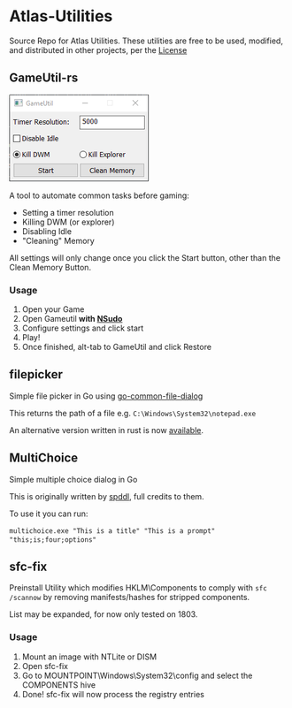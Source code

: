 # Atlas-Utilities

Source Repo for Atlas Utilities. These utilities are free to be used, modified, and distributed in other projects, per the [License](https://github.com/Atlas-OS/Atlas-Utilities/blob/main/LICENSE)

## GameUtil-rs
![screenshot](/img/gameutil-rs.png)

A tool to automate common tasks before gaming:
  - Setting a timer resolution
  - Killing DWM (or explorer)
  - Disabling Idle
  - "Cleaning" Memory

All settings will only change once you click the Start button, other than the Clean Memory Button.

### Usage

1. Open your Game
2. Open Gameutil **with [NSudo](https://nsudo.m2team.org)**
3. Configure settings and click start
4. Play!
5. Once finished, alt-tab to GameUtil and click Restore

## filepicker

Simple file picker in Go using [go-common-file-dialog](https://github.com/harry1453/go-common-file-dialog)

This returns the path of a file e.g. `C:\Windows\System32\notepad.exe`

An alternative version written in rust is now [available](/filepicker-rs).

## MultiChoice

Simple multiple choice dialog in Go

This is originally written by [spddl](https://github.com/spddl), full credits to them.

To use it you can run:

```
multichoice.exe "This is a title" "This is a prompt" "this;is;four;options"
```

## sfc-fix

Preinstall Utility which modifies HKLM\Components to comply with `sfc /scannow` by removing manifests/hashes for stripped components.

List may be expanded, for now only tested on 1803.

### Usage

1. Mount an image with NTLite or DISM
2. Open sfc-fix
3. Go to MOUNTPOINT\Windows\System32\config and select the COMPONENTS hive
4. Done! sfc-fix will now process the registry entries